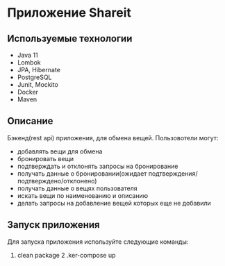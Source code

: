 # Приложение Shareit

## Используемые технологии

- Java 11
- Lombok
- JPA, Hibernate
- PostgreSQL
- Junit, Mockito
- Docker
- Maven

## Описание

Бэкенд(rest api) приложения, для обмена вещей. Пользовотели могут:
- добавлять вещи для обмена
- бронировать вещи
- подтверждать и отклонять запросы на бронирование
- получать данные о бронировании(ожидает подтверждения/подтверждено/отклонено)
- получать данные о вещях пользователя
- искать вещи по наименованию и описанию
- делать запросы на добавление вещей которых еще не добавили

## Запуск приложения

Для запуска приложения используйте следующие команды:

1. clean package
2 .ker-compose up
